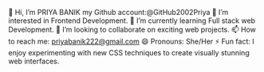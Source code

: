 👋 Hi, I’m PRIYA BANIK my Github account:@GitHub2002Priya
👀 I’m interested in Frontend Development.
🌱 I’m currently learning Full stack web Development.
💞️ I’m looking to collaborate on exciting web projects.
📫 How to reach me: priyabanik222@gmail.com
😄 Pronouns: She/Her
⚡ Fun fact: I enjoy experimenting with new CSS techniques to create visually stunning web interfaces.


<!---
GitHub2002Priya/GitHub2002Priya is a ✨ special ✨ repository because its `README.md` (this file) appears on your GitHub profile.
You can click the Preview link to take a look at your changes.
--->
